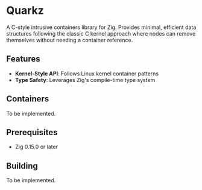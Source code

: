 # Quarkz

A C-style intrusive containers library for Zig.
Provides minimal, efficient data structures following the classic C kernel approach where nodes can remove themselves without needing a container reference.

## Features

- **Kernel-Style API**: Follows Linux kernel container patterns
- **Type Safety**: Leverages Zig's compile-time type system

## Containers

To be implemented.

## Prerequisites

- Zig 0.15.0 or later

## Building

To be implemented.
